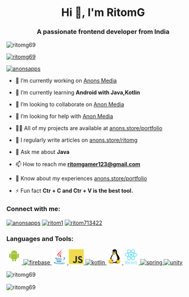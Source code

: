 <h1 align="center">Hi 👋, I'm RitomG</h1>
<h3 align="center">A passionate frontend developer from India</h3>

<p align="left"> <img src="https://komarev.com/ghpvc/?username=ritomg69&label=Profile%20views&color=0e75b6&style=flat" alt="ritomg69" /> </p>

<p align="left"> <a href="https://github.com/ryo-ma/github-profile-trophy"><img src="https://github-profile-trophy.vercel.app/?username=ritomg69" alt="ritomg69" /></a> </p>

<p align="left"> <a href="https://twitter.com/anonsapps" target="blank"><img src="https://img.shields.io/twitter/follow/anonsapps?logo=twitter&style=for-the-badge" alt="anonsapps" /></a> </p>

- 🔭 I’m currently working on [Anons Media](https://github.com/RitomG69/AnonMedia/tree/master)

- 🌱 I’m currently learning **Android with Java,Kotlin**

- 👯 I’m looking to collaborate on [Anon Media](https://github.com/RitomG69/AnonMedia/tree/master)

- 🤝 I’m looking for help with [Anon Media](https://github.com/RitomG69/AnonMedia/tree/master)

- 👨‍💻 All of my projects are available at [anons.store/portfolio](anons.store/portfolio)

- 📝 I regularly write articles on [anons.store/ritomg](anons.store/ritomg)

- 💬 Ask me about **Java**

- 📫 How to reach me **ritomgamer123@gmail.com**

- 📄 Know about my experiences [anons.store/portfolio](anons.store/portfolio)

- ⚡ Fun fact **Ctr + C and Ctr + V is the best tool.**

<h3 align="left">Connect with me:</h3>
<p align="left">
<a href="https://twitter.com/anonsapps" target="blank"><img align="center" src="https://raw.githubusercontent.com/rahuldkjain/github-profile-readme-generator/master/src/images/icons/Social/twitter.svg" alt="anonsapps" height="30" width="40" /></a>
<a href="https://stackoverflow.com/users/ritom1" target="blank"><img align="center" src="https://raw.githubusercontent.com/rahuldkjain/github-profile-readme-generator/master/src/images/icons/Social/stack-overflow.svg" alt="ritom1" height="30" width="40" /></a>
<a href="https://instagram.com/ritom713422" target="blank"><img align="center" src="https://raw.githubusercontent.com/rahuldkjain/github-profile-readme-generator/master/src/images/icons/Social/instagram.svg" alt="ritom713422" height="30" width="40" /></a>
</p>

<h3 align="left">Languages and Tools:</h3>
<p align="left"> <a href="https://developer.android.com" target="_blank" rel="noreferrer"> <img src="https://raw.githubusercontent.com/devicons/devicon/master/icons/android/android-original-wordmark.svg" alt="android" width="40" height="40"/> </a> <a href="https://firebase.google.com/" target="_blank" rel="noreferrer"> <img src="https://www.vectorlogo.zone/logos/firebase/firebase-icon.svg" alt="firebase" width="40" height="40"/> </a> <a href="https://www.java.com" target="_blank" rel="noreferrer"> <img src="https://raw.githubusercontent.com/devicons/devicon/master/icons/java/java-original.svg" alt="java" width="40" height="40"/> </a> <a href="https://developer.mozilla.org/en-US/docs/Web/JavaScript" target="_blank" rel="noreferrer"> <img src="https://raw.githubusercontent.com/devicons/devicon/master/icons/javascript/javascript-original.svg" alt="javascript" width="40" height="40"/> </a> <a href="https://kotlinlang.org" target="_blank" rel="noreferrer"> <img src="https://www.vectorlogo.zone/logos/kotlinlang/kotlinlang-icon.svg" alt="kotlin" width="40" height="40"/> </a> <a href="https://www.linux.org/" target="_blank" rel="noreferrer"> <img src="https://raw.githubusercontent.com/devicons/devicon/master/icons/linux/linux-original.svg" alt="linux" width="40" height="40"/> </a> <a href="https://reactjs.org/" target="_blank" rel="noreferrer"> <img src="https://raw.githubusercontent.com/devicons/devicon/master/icons/react/react-original-wordmark.svg" alt="react" width="40" height="40"/> </a> <a href="https://spring.io/" target="_blank" rel="noreferrer"> <img src="https://www.vectorlogo.zone/logos/springio/springio-icon.svg" alt="spring" width="40" height="40"/> </a> <a href="https://unity.com/" target="_blank" rel="noreferrer"> <img src="https://www.vectorlogo.zone/logos/unity3d/unity3d-icon.svg" alt="unity" width="40" height="40"/> </a> </p>

<p><img align="center" src="https://github-readme-stats.vercel.app/api/top-langs?username=ritomg69&show_icons=true&locale=en&layout=compact" alt="ritomg69" /></p>

<p><img align="center" src="https://github-readme-streak-stats.herokuapp.com/?user=ritomg69&" alt="ritomg69" /></p>

